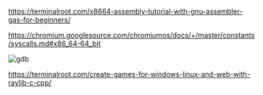 https://terminalroot.com/x8664-assembly-tutorial-with-gnu-assembler-gas-for-beginners/  

https://chromium.googlesource.com/chromiumos/docs/+/master/constants/syscalls.md#x86_64-64_bit  
  
![gdb](https://github.com/user-attachments/assets/d9d62cc4-2466-412f-8639-c9abe0d8bb0a)

https://terminalroot.com/create-games-for-windows-linux-and-web-with-raylib-c-cpp/
